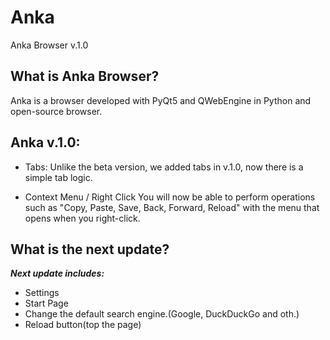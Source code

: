 # Anka

Anka Browser v.1.0

## What is Anka Browser?

Anka is a browser developed with PyQt5 and QWebEngine in Python and open-source browser.

## Anka v.1.0:

- Tabs:
Unlike the beta version, we added tabs in v.1.0, now there is a simple tab logic.

- Context Menu / Right Click
You will now be able to perform operations such as "Copy, Paste, Save, Back, Forward, Reload" with the menu that opens when you right-click.

## What is the next update?
***Next update includes:***

- Settings
- Start Page
- Change the default search engine.(Google, DuckDuckGo and oth.)
- Reload button(top the page)
